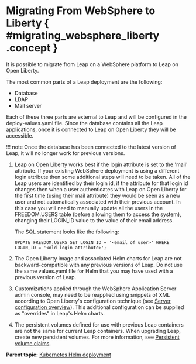 # Migrating From WebSphere to Liberty { #migrating_websphere_liberty .concept }

It is possible to migrate from Leap on a WebSphere platform to Leap on Open Liberty.

The most common parts of a Leap deployment are the following:

-   Database
-   LDAP
-   Mail server

Each of these three parts are external to Leap and will be configured in the deploy-values.yaml file. Since the database contains all the Leap applications, once it is connected to Leap on Open Liberty they will be accessible.

!!! note
    Once the database has been connected to the latest version of Leap, it will no longer work for previous versions.

1.  Leap on Open Liberty works best if the login attribute is set to the 'mail' attribute. If your existing WebSphere deployment is using a different login attribute then some additional steps will need to be taken. All of the Leap users are identified by their login id, if the attribute for that login id changes then when a user authenticates with Leap on Open Liberty for the first time \(using their mail attribute\) they would be seen as a new user and not automatically associated with their previous account. In this case you will need to manually update all the users in the FREEDOM.USERS table \(before allowing them to access the system\), changing their LOGIN\_ID value to the value of their email address.

    The SQL statement looks like the following:

    ```
    UPDATE FREEDOM.USERS SET LOGIN_ID = '<email of user>' WHERE LOGIN_ID = '<old login attribute>';
    ```

2.  The Open Liberty image and associated Helm charts for Leap are not backward-compatible with any previous versions of Leap. Do not use the same values.yaml file for Helm that you may have used with a previous version of Leap.
3.  Customizations applied through the WebSphere Application Server admin console, may need to be reapplied using snippets of XML according to Open Liberty's configuration technique \(see [Server configuration overview](https://openliberty.io/docs/latest/reference/config/server-configuration-overview.html)). This additional configuration can be supplied as "overrides" in Leap's Helm charts. 
4.  The persistent volumes defined for use with previous Leap containers are not the same for current Leap containers. When upgrading Leap, create new persistent volumes. For more information, see [Persistent volume claims](helm_persistent_volume.md).

**Parent topic:** [Kubernetes Helm deployment](kubernetes_helm_deployment.md)

